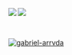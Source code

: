 <!--
**gabriel-arrvda/gabriel-arrvda** is a ✨ _special_ ✨ repository because its `README.md` (this file) appears on your GitHub profile.

Here are some ideas to get you started:

- 🔭 I’m currently working on ...
- 🌱 I’m currently learning ...
- 👯 I’m looking to collaborate on ...
- 🤔 I’m looking for help with ...
- 💬 Ask me about ...
- 📫 How to reach me: ...
- 😄 Pronouns: ...
- ⚡ Fun fact: ...
-->
<p>
  <img align="left" src="https://github-readme-stats.vercel.app/api?username=gabriel-arrvda&show_icons=true&bg_color=30,e96443,904e95&title_color=fff&text_color=fff&&icon_color=fff&count_private=true">
</p>
<p>
  <img src="https://github-readme-stats.vercel.app/api/top-langs?username=gabriel-arrvda&show_icons=true&bg_color=30,e96443,904e95&title_color=fff&text_color=fff&icon_color=fff&layout=compact"/>
</p>
<br>
<p>
  <a href="https://github.com/gabriel-arrvda/biblioteca-tcc">
    <img align="center" src="https://github-readme-stats.vercel.app/api/pin/?username=gabriel-arrvda&repo=biblioteca-tcc&show_icons=true&bg_color=30,e96443,904e95&title_color=fff&text_color=fff&icon_color=fff" alt="gabriel-arrvda" />
  </a>
</p>
